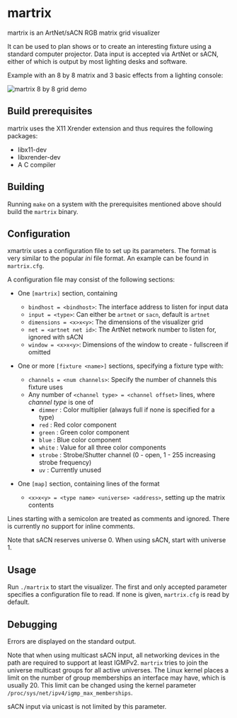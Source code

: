 # martrix
martrix is an ArtNet/sACN RGB matrix grid visualizer

It can be used to plan shows or to create an interesting fixture using a
standard computer projector. Data input is accepted via ArtNet or sACN,
either of which is output by most lighting desks and software.

Example with an 8 by 8 matrix and 3 basic effects from a lighting console:

![martrix 8 by 8 grid demo](https://raw.githubusercontent.com/cbdevnet/martrix/assets/assets/8by8-2sec.gif "martrix demo with an 8 by 8 RGB grid")

## Build prerequisites

martrix uses the X11 Xrender extension and thus requires the following packages:

* libx11-dev
* libxrender-dev
* A C compiler

## Building

Running `make` on a system with the prerequisites mentioned above should build the
`martrix` binary.

## Configuration

xmartrix uses a configuration file to set up its parameters. The format is
very similar to the popular *ini* file format. An example can be found in
`martrix.cfg`.

A configuration file may consist of the following sections:

* One `[martrix]` section, containing
	* `bindhost = <bindhost>`: The interface address to listen for input data
	* `input = <type>`: Can either be `artnet` or `sacn`, default is `artnet`
	* `dimensions = <x>x<y>`: The dimensions of the visualizer grid
	* `net = <artnet net id>`: The ArtNet network number to listen for, ignored with sACN
	* `window = <x>x<y>`: Dimensions of the window to create - fullscreen if omitted
* One or more `[fixture <name>]` sections, specifying a fixture type with:
	* `channels = <num channels>`: Specify the number of channels this fixture uses
	* Any number of `<channel type> = <channel offset>` lines, where *channel type* is one of
		* `dimmer` : Color multiplier (always full if none is specified for a type)
		* `red` : Red color component
		* `green` : Green color component
		* `blue` : Blue color component
		* `white` : Value for all three color components
		* `strobe` : Strobe/Shutter channel (0 - open, 1 - 255 increasing strobe frequency)
		* `uv` : Currently unused

* One `[map]` section, containing lines of the format
	* `<x>x<y> = <type name> <universe> <address>`, setting up the matrix contents

Lines starting with a semicolon are treated as comments and ignored. There is currently no
support for inline comments.

Note that sACN reserves universe 0. When using sACN, start with universe 1.

## Usage

Run `./martrix` to start the visualizer. The first and only accepted parameter
specifies a configuration file to read. If none is given, `martrix.cfg` is read
by default.

## Debugging

Errors are displayed on the standard output.

Note that when using multicast sACN input, all networking devices in the path are required
to support at least IGMPv2. `martrix` tries to join the universe multicast groups for all active
universes. The Linux kernel places a limit on the number of group memberships an interface may have,
which is usually 20. This limit can be changed using the kernel parameter `/proc/sys/net/ipv4/igmp_max_memberships`.

sACN input via unicast is not limited by this parameter.
